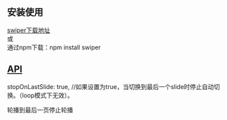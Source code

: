 ## 安装使用
[swiper下载地址](https://www.swiper.com.cn/download/index.html)  
或  
通过npm下载：npm install swiper

## [API](https://www.swiper.com.cn/api/index.html)

stopOnLastSlide: true,  //如果设置为true，当切换到最后一个slide时停止自动切换。（loop模式下无效）。

轮播到最后一页停止轮播